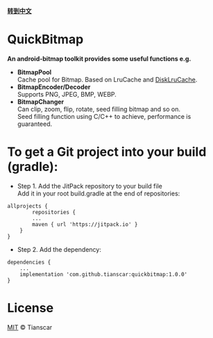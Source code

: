 [**转到中文**](https://github.com/Tianscar/QuickBitmap/blob/master/README-zh_CN.md)
# QuickBitmap

**An android-bitmap toolkit provides some useful functions e.g.**
* **BitmapPool**<br/>
Cache pool for Bitmap. Based on LruCache and [DiskLruCache](https://github.com/JakeWharton/DiskLruCache).
* **BitmapEncoder/Decoder**<br/>
Supports PNG, JPEG, BMP, WEBP.
* **BitmapChanger**<br/>
Can clip, zoom, flip, rotate, seed filling bitmap and so on.<br/>
Seed filling function using C/C++ to achieve, performance is guaranteed.

# To get a Git project into your build (gradle):

* Step 1. Add the JitPack repository to your build file<br/>
Add it in your root build.gradle at the end of repositories:<br/>
```
allprojects {
        repositories {
		...
		maven { url 'https://jitpack.io' }
	}
}
```

* Step 2. Add the dependency:<br/>
```
dependencies {
	...
	implementation 'com.github.tianscar:quickbitmap:1.0.0'
}
```

# License
[MIT](https://github.com/Tianscar/QuickBitmap/blob/master/LICENSE) © Tianscar

